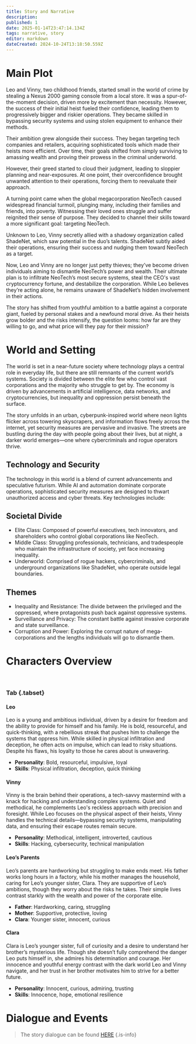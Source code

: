 ```yaml
---
title: Story and Narrative
description: 
published: 1
date: 2025-01-14T23:47:14.134Z
tags: narrative, story
editor: markdown
dateCreated: 2024-10-24T13:18:50.559Z
---
```


# Main Plot

Leo and Vinny, two childhood friends, started small in the world of crime by stealing a Nexus 2000 gaming console from a local store. It was a spur-of-the-moment decision, driven more by excitement than necessity. However, the success of their initial heist fueled their confidence, leading them to progressively bigger and riskier operations. They became skilled in bypassing security systems and using stolen equipment to enhance their methods.

Their ambition grew alongside their success. They began targeting tech companies and retailers, acquiring sophisticated tools which made their heists more efficient. Over time, their goals shifted from simply surviving to amassing wealth and proving their prowess in the criminal underworld.

However, their greed started to cloud their judgment, leading to sloppier planning and near-exposures. At one point, their overconfidence brought unwanted attention to their operations, forcing them to reevaluate their approach.

A turning point came when the global megacorporation NeoTech caused widespread financial turmoil, plunging many, including their families and friends, into poverty. Witnessing their loved ones struggle and suffer reignited their sense of purpose. They decided to channel their skills toward a more significant goal: targeting NeoTech.

Unknown to Leo, Vinny secretly allied with a shadowy organization called ShadeNet, which saw potential in the duo’s talents. ShadeNet subtly aided their operations, ensuring their success and nudging them toward NeoTech as a target.

Now, Leo and Vinny are no longer just petty thieves; they’ve become driven individuals aiming to dismantle NeoTech’s power and wealth. Their ultimate plan is to infiltrate NeoTech’s most secure systems, steal the CEO's vast cryptocurrency fortune, and destabilize the corporation. While Leo believes they’re acting alone, he remains unaware of ShadeNet’s hidden involvement in their actions.

The story has shifted from youthful ambition to a battle against a corporate giant, fueled by personal stakes and a newfound moral drive. As their heists grow bolder and the risks intensify, the question looms: how far are they willing to go, and what price will they pay for their mission?

# World and Setting

The world is set in a near-future society where technology plays a central role in everyday life, but there are still remnants of the current world’s systems. Society is divided between the elite few who control vast corporations and the majority who struggle to get by. The economy is driven by advancements in artificial intelligence, data networks, and cryptocurrencies, but inequality and oppression persist beneath the surface.

The story unfolds in an urban, cyberpunk-inspired world where neon lights flicker across towering skyscrapers, and information flows freely across the internet, yet security measures are pervasive and invasive. The streets are bustling during the day with people going about their lives, but at night, a darker world emerges—one where cybercriminals and rogue operators thrive.

## Technology and Security

The technology in this world is a blend of current advancements and speculative futurism. While AI and automation dominate corporate operations, sophisticated security measures are designed to thwart unauthorized access and cyber threats. Key technologies include:

## Societal Divide

- Elite Class: Composed of powerful executives, tech innovators, and shareholders who control global corporations like NeoTech.
- Middle Class: Struggling professionals, technicians, and tradespeople who maintain the infrastructure of society, yet face increasing inequality.
- Underworld: Comprised of rogue hackers, cybercriminals, and underground organizations like  ShadeNet, who operate outside legal boundaries.

## Themes

- Inequality and Resistance: The divide between the privileged and the oppressed, where protagonists push back against oppressive systems.
- Surveillance and Privacy: The constant battle against invasive corporate and state surveillance.
- Corruption and Power: Exploring the corrupt nature of mega-corporations and the lengths individuals will go to dismantle them.

# Characters Overview
<br>

### Tab {.tabset}

#### **Leo**  
Leo is a young and ambitious individual, driven by a desire for freedom and the ability to provide for himself and his family. He is bold, resourceful, and quick-thinking, with a rebellious streak that pushes him to challenge the systems that oppress him. While skilled in physical infiltration and deception, he often acts on impulse, which can lead to risky situations. Despite his flaws, his loyalty to those he cares about is unwavering.

- **Personality**: Bold, resourceful, impulsive, loyal  
- **Skills**: Physical infiltration, deception, quick thinking  

#### **Vinny**  
Vinny is the brain behind their operations, a tech-savvy mastermind with a knack for hacking and understanding complex systems. Quiet and methodical, he complements Leo's reckless approach with precision and foresight. While Leo focuses on the physical aspect of their heists, Vinny handles the technical details—bypassing security systems, manipulating data, and ensuring their escape routes remain secure.

- **Personality**: Methodical, intelligent, introverted, cautious  
- **Skills**: Hacking, cybersecurity, technical manipulation  

#### **Leo’s Parents**  
Leo’s parents are hardworking but struggling to make ends meet. His father works long hours in a factory, while his mother manages the household, caring for Leo’s younger sister, Clara. They are supportive of Leo’s ambitions, though they worry about the risks he takes. Their simple lives contrast starkly with the wealth and power of the corporate elite.

- **Father**: Hardworking, caring, struggling  
- **Mother**: Supportive, protective, loving  
- **Clara**: Younger sister, innocent, curious  

#### **Clara**  
Clara is Leo’s younger sister, full of curiosity and a desire to understand her brother’s mysterious life. Though she doesn’t fully comprehend the danger Leo puts himself in, she admires his determination and courage. Her innocence and youthful energy contrast with the dark world Leo and Vinny navigate, and her trust in her brother motivates him to strive for a better future.

- **Personality**: Innocent, curious, admiring, trusting  
- **Skills**: Innocence, hope, emotional resilience

# Dialogue and Events

> The story dialogue can be found [HERE](https://1drv.ms/b/c/054f6515acd6df39/EfqSBeInX0BHn5fmFV7AdIUBFi6LSaCbJIJ3PzVsf0vSUg?e=jwlTVd)
{.is-info}

